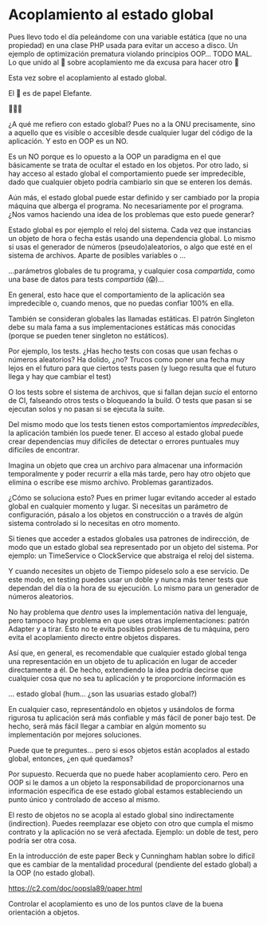 # Acoplamiento al estado global

Pues llevo todo el día peleándome con una variable estática (que no una propiedad) en una clase PHP usada para evitar un acceso a disco. Un ejemplo de optimización prematura violando principios OOP… TODO MAL. Lo que unido al 🧻 sobre acoplamiento me da excusa para hacer otro 🧻

Esta vez sobre el acoplamiento al estado global.

El 🧻 es de papel Elefante.

🧻👇🏿

¿A qué me refiero con estado global? Pues no a la ONU precisamente, sino a aquello que es visible o accesible desde cualquier lugar del código de la aplicación. Y esto en OOP es un NO.

Es un NO porque es lo opuesto a la OOP un paradigma en el que básicamente se trata de ocultar el estado en los objetos. Por otro lado, si hay acceso al estado global el comportamiento puede ser impredecible, dado que cualquier objeto podría cambiarlo sin que se enteren los demás.

Aún más, el estado global puede estar definido y ser cambiado por la propia máquina que alberga el programa. No necesariamente por el programa. ¿Nos vamos haciendo una idea de los problemas que esto puede generar?

Estado global es por ejemplo el reloj del sistema. Cada vez que instancias un objeto de hora o fecha estás usando una dependencia global. Lo mismo si usas el generador de números (pseudo)aleatorios, o algo que esté en el sistema de archivos. Aparte de posibles variables o …

…parámetros globales de tu programa, y cualquier cosa _compartida_, como una base de datos para tests _compartida_ (😱)…

En general, esto hace que el comportamiento de la aplicación sea impredecible o, cuando menos, que no puedas confiar 100% en ella.

También se consideran globales las llamadas estáticas. El patrón Singleton debe su mala fama a sus implementaciones estáticas más conocidas (porque se pueden tener singleton no estáticos).

Por ejemplo, los tests. ¿Has hecho tests con cosas que usan fechas o números aleatorios? Ha dolido, ¿no? Trucos como poner una fecha muy lejos en el futuro para que ciertos tests pasen (y luego resulta que el futuro llega y hay que cambiar el test)

O los tests sobre el sistema de archivos, que si fallan dejan _sucio_ el entorno de CI, falseando otros tests o bloqueando la build. O tests que pasan si se ejecutan solos y no pasan si se ejecuta la suite.

Del mismo modo que los tests tienen estos comportamientos _impredecibles_, la aplicación también los puede tener. El acceso al estado global puede crear dependencias muy difíciles de detectar o errores puntuales muy difíciles de encontrar.

Imagina un objeto que crea un archivo para almacenar una información temporalmente y poder recurrir a ella más tarde, pero hay otro objeto que elimina o escribe ese mismo archivo. Problemas garantizados.

¿Cómo se soluciona esto? Pues en primer lugar evitando acceder al estado global en cualquier momento y lugar. Si necesitas un parámetro de configuración, pásalo a los objetos en construcción o a través de algún sistema controlado si lo necesitas en otro momento.

Si tienes que acceder a estados globales usa patrones de indirección, de modo que un estado global sea representado por un objeto del sistema. Por ejemplo: un TimeService o ClockService que abstraiga el reloj del sistema.

Y cuando necesites un objeto de Tiempo pídeselo solo a ese servicio. De este modo, en testing puedes usar un doble y nunca más tener tests que dependan del día o la hora de su ejecución. Lo mismo para un generador de números aleatorios.

No hay problema que _dentro_ uses la implementación nativa del lenguaje, pero tampoco hay problema en que uses otras implementaciones: patrón Adapter y a tirar. Esto no te evita posibles problemas de tu máquina, pero evita el acoplamiento directo entre objetos dispares.

Así que, en general, es recomendable que cualquier estado global tenga una representación en un objeto de tu aplicación en lugar de acceder directamente a él. De hecho, extendiendo la idea podría decirse que cualquier cosa que no sea tu aplicación y te proporcione información es

… estado global (hum… ¿son las usuarias estado global?)

En cualquier caso, representándolo en objetos y usándolos de forma rigurosa tu aplicación será más confiable y más fácil de poner bajo test. De hecho, será más fácil llegar a cambiar en algún momento su implementación por mejores soluciones.

Puede que te preguntes… pero si esos objetos están acoplados al estado global, entonces, ¿en qué quedamos?

Por supuesto. Recuerda que no puede haber acoplamiento cero. Pero en OOP si le damos a un objeto la responsabilidad de proporcionarnos una información específica de ese estado global estamos estableciendo un punto único y controlado de acceso al mismo.

El resto de objetos no se acopla al estado global sino indirectamente (indirection). Puedes reemplazar ese objeto con otro que cumpla el mismo contrato y la aplicación no se verá afectada. Ejemplo: un doble de test, pero podría ser otra cosa.

En la introducción de este paper  Beck y Cunningham hablan sobre lo difícil que es cambiar de la mentalidad procedural (pendiente del estado global) a la OOP (no estado global).

https://c2.com/doc/oopsla89/paper.html

Controlar el acoplamiento es uno de los puntos clave de la buena orientación a objetos.